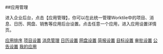 ##应用管理

进入企业后台，点击【应用管理】，你可以在此统一管理Worktile中的项目、消息、日历、网盘、销售等应用后台设置。点击任意一个应用，进入应用设置详情页。

[应用排序](/guan-li-yuan-shou-ce/ying-yong-guan-li/xiao-xi-guan-li.md)
[项目设置](/guan-li-yuan-shou-ce/ying-yong-guan-li/xiang-mu-guan-li.md)
[消息管理](/guan-li-yuan-shou-ce/ying-yong-guan-li/ying-yong-pai-xu.md)
[日历设置](/guan-li-yuan-shou-ce/ying-yong-guan-li/ri-cheng-she-zhi.md)
[网盘设置](/guan-li-yuan-shou-ce/ying-yong-guan-li/wang-pan-she-zhi.md)
[简报设置](/guan-li-yuan-shou-ce/ying-yong-guan-li/jian-bao-she-zhi.md)
[目标设置](/guan-li-yuan-shou-ce/ying-yong-guan-li/mu-biao-she-zhi.md)
[审批设置](/guan-li-yuan-shou-ce/ying-yong-guan-li/shen-pi-she-zhi.md)
[公告设置](/guan-li-yuan-shou-ce/ying-yong-guan-li/gong-gao-she-zhi.md)
[我的应用](/guan-li-yuan-shou-ce/ying-yong-guan-li/wo-de-ying-yong.md)



